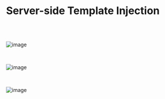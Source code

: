 <h1>Server-side Template Injection</h1>

<br>
<br>

![image](https://github.com/user-attachments/assets/c6ac7b28-cea2-4c0e-8317-1345aa891b99)

<br>

![image](https://github.com/user-attachments/assets/b4acddbd-e171-4487-854e-3c24bbe90f8e)


<br>

![image](https://github.com/user-attachments/assets/763370b0-50f4-466f-bd53-8dc22669b956)

